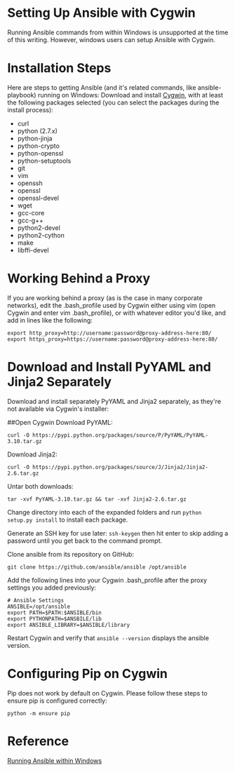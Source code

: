 # Setting Up Ansible with Cygwin

Running Ansible commands from within Windows is unsupported at the time of this writing.
However, windows users can setup Ansible with Cygwin.

# Installation Steps
Here are steps to getting Ansible (and it's related commands, like ansible-playbook) running on Windows:
Download and install [Cygwin](http://cygwin.com/install.html), with at least the following packages selected
(you can select the packages during the install process):

* curl
* python (2.7.x)
* python-jinja
* python-crypto
* python-openssl
* python-setuptools
* git
* vim
* openssh
* openssl
* openssl-devel
* wget
* gcc-core
* gcc-g++
* python2-devel
* python2-cython
* make
* libffi-devel

# Working Behind a Proxy
If you are working behind a proxy (as is the case in many corporate networks), edit the .bash_profile used by Cygwin either using vim (open Cygwin and enter vim .bash_profile), or with whatever editor you'd like, and add in lines like the following:

    export http_proxy=http://username:password@proxy-address-here:80/
    export https_proxy=https://username:password@proxy-address-here:80/

# Download and Install PyYAML and Jinja2 Separately
Download and install separately PyYAML and Jinja2 separately, as they're not available via Cygwin's installer:

##Open Cygwin
Download PyYAML:

    curl -O https://pypi.python.org/packages/source/P/PyYAML/PyYAML-3.10.tar.gz

Download Jinja2:

    curl -O https://pypi.python.org/packages/source/J/Jinja2/Jinja2-2.6.tar.gz

Untar both downloads:

    tar -xvf PyYAML-3.10.tar.gz && tar -xvf Jinja2-2.6.tar.gz

Change directory into each of the expanded folders and run `python setup.py install` to install each package.

Generate an SSH key for use later: `ssh-keygen` then hit enter to skip adding a password until you get back to the command prompt.

Clone ansible from its repository on GitHub:

    git clone https://github.com/ansible/ansible /opt/ansible

Add the following lines into your Cygwin .bash_profile after the proxy settings you added previously:

    # Ansible Settings
    ANSIBLE=/opt/ansible
    export PATH=$PATH:$ANSIBLE/bin
    export PYTHONPATH=$ANSBILE/lib
    export ANSIBLE_LIBRARY=$ANSIBLE/library

Restart Cygwin and verify that `ansible --version` displays the ansible version.



# Configuring Pip on Cygwin
Pip does not work by default on Cygwin. Please follow these steps to ensure pip is configured correctly:

    python -m ensure pip


# Reference
[Running Ansible within Windows](https://www.jeffgeerling.com/blog/running-ansible-within-windows)